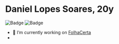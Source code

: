 # Daniel Lopes Soares, 20y
![Badge](https://img.shields.io/static/v1?label=&message=Python&color=000000&style=for-the-badge)
![Badge](https://img.shields.io/static/v1?label=&message=Cpp&color=000000&style=for-the-badge)

- 🔭 I’m currently working on [FolhaCerta](https://folhacerta.com/)
- 
